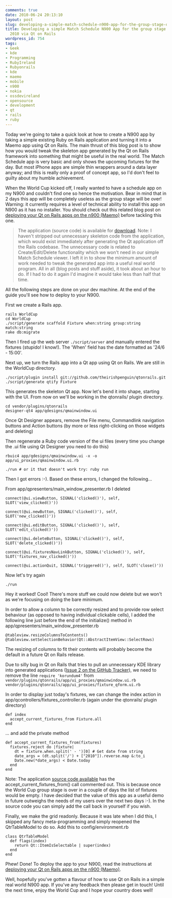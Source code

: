 ```yaml
---
comments: true
date: 2010-06-24 20:13:10
layout: post
slug: developing-a-simple-match-schedule-n900-app-for-the-group-stage-of-world-cup-2010-via-qt-on-rails
title: Developing a simple Match Schedule N900 App for the group stage of World Cup
  2010 via Qt on Rails
wordpress_id: 754
tags:
- Geek
- kde
- Programming
- RubyIreland
- Rubyonrails
- kde
- maemo
- mobile
- n900
- nokia
- ossdevireland
- opensource
- development
- qt
- rails
- ruby
---
```


Today we're going to take a quick look at how to create a N900 app by taking a simple existing Ruby on Rails application and turning it into a Maemo app using Qt on Rails. The main thrust of this blog post is to show how you would tweak the skeleton app generated by the Qt on Rails framework into something that might be useful in the real world. The Match Schedule app is very basic and only shows the upcoming fixtures for the day. But most iPhone apps are simple thin wrappers around a data layer anyway; and this is really only a proof of concept app, so I'd don't feel to guilty about my humble achievement.

When the World Cup kicked off, I really wanted to have a schedule app on my N900 and couldn't find one so hence the motivation. Bear in mind that in 2 days this app will be completely useless as the group stage will be over! Warning:  it currently requires a level of technical ability to install this app on N900 as it has no installer. You should check out this related blog post on [deploying your Qt on Rails apps on the n900 (Maemo)](http://www.theirishpenguin.com/2010/06/21/deploying-your-qt-on-rails-apps-on-the-n900-maemo/) before tackling this one.

> The application (source code) is available for [download](http://github.com/downloads/theirishpenguin/qtonrails/WorldCup2010-GroupStage-MaemoViewer.tar.gz). Note: I haven't stripped out unnecessary skeleton code from the application, which would exist immediately after generating the Qt application off the Rails codebase. The unnecessary code is related to Create/Edit/Delete functionality which we won't need in our simple Match Schedule viewer. I left it in to show the minimum amount of work needed to tweak the generated app into a useful real world program. All in all (blog posts and stuff aside), it took about an hour to do. If I had to do it again I'd imagine it would take less than half that time.

All the following steps are done on your dev machine. At the end of the guide you'll see how to deploy to your N900.

First we create a Rails app.

    rails WorldCup
    cd WorldCup
    ./script/generate scaffold Fixture when:string group:string match:string
    rake db:migrate

Then I fired up the web server `./script/server` and manually entered the fixtures (stupido! I know!). The 'When' field has the date formatted as '24/6 - 15:00'.

Next up, we turn the Rails app into a Qt app using Qt on Rails. We are still in the WorldCup directory.

    ./script/plugin install git://github.com/theirishpenguin/qtonrails.git
    ./script/generate qtify Fixture

This generates the skeleton Qt app. Now let's bend it into shape, starting with the UI. From now on we'll be working in the qtonrails/ plugin directory.

    cd vendor/plugins/qtonrails
    designer-qt4 app/qdesigns/qmainwindow.ui

Once Qt Designer appears, remove the File menu, Commandlink navigation buttons and Action buttons (by more or less right-clicking on those widgets and deleting)

Then regenerate a Ruby code version of the ui files (every time you change the .ui file using Qt Designer you need to do this)

    rbuic4 app/qdesigns/qmainwindow.ui -x -o app/ui_proxies/qmainwindow.ui.rb

    ./run # or it that doesn't work try: ruby run

Then I got errors :-). Based on these errors, I changed the following...

From app/qpresenters/main_window_presenter.rb I deleted


    connect(@ui.viewButton, SIGNAL('clicked()'), self, SLOT('view_clicked()'))

    connect(@ui.newButton, SIGNAL('clicked()'), self, SLOT('new_clicked()'))

    connect(@ui.editButton, SIGNAL('clicked()'), self, SLOT('edit_clicked()'))

    connect(@ui.deleteButton, SIGNAL('clicked()'), self, SLOT('delete_clicked()'))

    connect(@ui.fixturesNavLinkButton, SIGNAL('clicked()'), self, SLOT('fixtures_nav_clicked()'))

    connect(@ui.actionQuit, SIGNAL('triggered()'), self, SLOT('close()'))

Now let's try again

    ./run

Hey it worked! Cool! There's more stuff we could now delete but we won't as we're focusing on doing the bare minimum.

In order to allow a column to be correctly resized and to provide row select behaviour (as opposed to having individual clickable cells), I added the following line just before the end of the initialize() method in app/qpresenters/main_window_presenter.rb

    @tableview.resizeColumnsToContents()
    @tableview.setSelectionBehavior(Qt::AbstractItemView::SelectRows)

The resizing of columns to fit their contents will probably become the default in a future Qt on Rails release.

Due to silly bug in Qt on Rails that tries to pull an unnecessary KDE library into generated applications ([Issue 2 on the GitHub Tracker](http://github.com/theirishpenguin/qtonrails/issues#issue/2)), we need to remove the line `require 'korundum4'` from
`vendor/plugins/qtonrails/app/ui_proxies/qmainwindow.ui.rb`
`vendor/plugins/qtonrails/app/ui_proxies/fixture_qform.ui.rb`
       
In order to display just today's fixtures, we can change the index action in app/qcontrollers/fixtures_controller.rb (again under the qtonrails/ plugin directory)

    def index
      accept_current_fixtures_from Fixture.all
    end

... and add the private method

    def accept_current_fixtures_from(fixtures)
      fixtures.reject do |fixture|
        dt = fixture.when.split(' - ')[0] # Get date from string
        date_args = (dt.split('/') + ["2010"]).reverse.map &:to_i
        Date.new(*date_args) < Date.today
      end
    end

Note: The application [source code available](http://github.com/downloads/theirishpenguin/qtonrails/WorldCup2010-GroupStage-MaemoViewer.tar.gz) has the accept_current_fixtures_from() call commented out. This is because once the World Cup group stage is over in a couple of days the list of fixtures would be empty. I have decided that the value of this app as a useful demo in future outweighs the needs of my users over the next two days :-). In the source code you can simply add the call back in yourself if you wish.

Finally, we make the grid readonly. Because it was late when I did this, I skipped any fancy meta-programming and simply reopened the QtrTableModel to do so. Add this to config/environment.rb

    class QtrTableModel
      def flags(index)
        return Qt::ItemIsSelectable | super(index)
      end
    end

Phew! Done! To deploy the app to your N900, read the instructions at [deploying your Qt on Rails apps on the n900 (Maemo)](http://www.theirishpenguin.com/2010/06/21/deploying-your-qt-on-rails-apps-on-the-n900-maemo/).

Well, hopefully you've gotten a flavour of how to use Qt on Rails in a simple real world N900 app. If you've any feedback then please get in touch! Until the next time, enjoy the World Cup and I hope your country does well!
